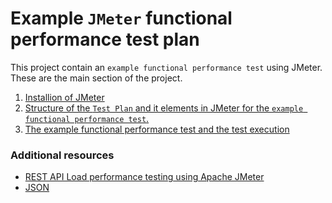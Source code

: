 # Example `JMeter` functional performance test plan

This project contain an `example functional performance test` using JMeter.
These are the main section of the project.

1. [Installion of JMeter](/01-installation.md)
2. [Structure of the `Test Plan` and it elements in JMeter for the `example functional performance test`.](/02-basic-structure-of-JMeter.md)
3. [The example functional performance test and the test execution](/03-functional-performance-test-example.md)

### Additional resources

* [REST API Load performance testing using Apache JMeter](https://medium.com/javarevisited/rest-api-load-performance-testing-using-apache-jmeter-63605572e862)
* [JSON](https://docs.groovy-lang.org/next/html/gapi/groovy/json/JsonSlurper.html)
